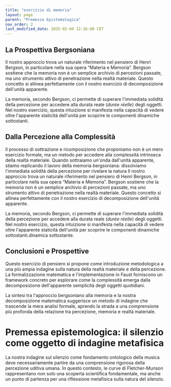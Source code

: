 ```yaml
---
title: "esercizio di memoria"
layout: page
parent: "Premessa Epistemologica"
nav_order: 2
last_modified_date: 2025-02-04 12:26:00 CET
---
```


## La Prospettiva Bergsoniana

Il nostro approccio trova un naturale riferimento nel pensiero di Henri
Bergson, in particolare nella sua opera “Materia e Memoria”. Bergson
sostiene che la memoria non è un semplice archivio di percezioni
passate, ma uno strumento attivo di penetrazione nella realtà materiale.
Questo concetto si allinea perfettamente con il nostro esercizio di
decomposizione dell'unità apparente.

La memoria, secondo Bergson, ci permette di superare l'immediata
solidità della percezione per accedere alla durata reale (*durée
réelle*) degli oggetti. Nel nostro esercizio, questa intuizione si
manifesta nella capacità di vedere oltre l'apparente staticità
dell'unità per scoprire le componenti dinamiche sottostanti.

## Dalla Percezione alla Complessità

Il processo di sottrazione e ricomposizione che proponiamo non è un mero
esercizio formale, ma un metodo per accedere alla complessità intrinseca
della realtà materiale. Quando sottraiamo un'onda dall'unità apparente,
stiamo replicando il lavoro della memoria bergsoniana: dissolviamo
l'immediata solidità della percezione per rivelare la natura Il nostro approccio trova un naturale riferimento nel pensiero di Henri
Bergson, in particolare nella sua opera “Materia e Memoria”. Bergson
sostiene che la memoria non è un semplice archivio di percezioni
passate, ma uno strumento attivo di penetrazione nella realtà materiale.
Questo concetto si allinea perfettamente con il nostro esercizio di
decomposizione dell'unità apparente.

La memoria, secondo Bergson, ci permette di superare l'immediata
solidità della percezione per accedere alla durata reale (*durée
réelle*) degli oggetti. Nel nostro esercizio, questa intuizione si
manifesta nella capacità di vedere oltre l'apparente staticità
dell'unità per scoprire le componenti dinamiche sottostanti.dinamica
sottostante.

## Conclusioni e Prospettive

Questo esercizio di pensiero si propone come introduzione metodologica a
una più ampia indagine sulla natura della realtà materiale e della
percezione. La formalizzazione matematica e l'implementazione in Faust
forniscono un framework concreto per esplorare come la complessità
emerga dalla decomposizione dell'apparente semplicità degli oggetti
quotidiani.

La sintesi tra l'approccio bergsoniano alla memoria e la nostra
decomposizione matematica suggerisce un metodo di indagine che trascende
la mera analisi formale, aprendo la strada a una comprensione più
profonda della relazione tra percezione, memoria e realtà materiale.

# Premessa epistemologica: il silenzio come oggetto di indagine metafisica

La nostra indagine sul silenzio come fondamento ontologico della musica
deve necessariamente partire da una comprensione rigorosa della
percezione uditiva umana. In questo contesto, le curve di
Fletcher-Munson rappresentano non solo una scoperta scientifica
fondamentale, ma anche un punto di partenza per una riflessione
metafisica sulla natura del silenzio.
